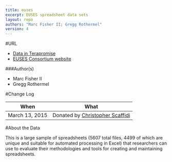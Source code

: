 ```yaml
---
title: euses
excerpt: EUSES spreadsheet data sets
layout: repo
authors: "Marc Fisher II; Gregg Rothermel"
version: 4
---
```


#URL

  * [Data in Terapromise](https://terapromise.csc.ncsu.edu:8443/svn/repo/spreadsheet/euses)
  * [EUSES Consortium website](http://eusesconsortium.org/)

###Author(s)

* Marc Fisher II 
* Gregg Rothermel

#Change Log

When | What
---- | ----
March 13, 2015| Donated by [Christopher Scaffidi](/repo/people/data-donors/promise4.html)


#About the Data

This is a large sample of spreadsheets (5607 total files, 4499 of which are unique and suitable for automated processing in Excel) that researchers can use to evaluate their methodologies and tools for creating and maintaining spreadsheets.